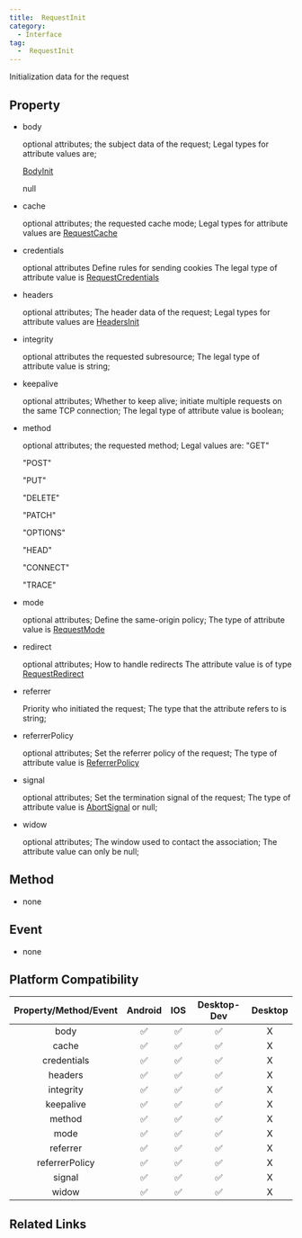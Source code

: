```yaml
---
title:  RequestInit
category:
  - Interface
tag:
  -  RequestInit
---
```


Initialization data for the request

## Property

  - body

    optional attributes;
    the subject data of the request;
    Legal types for attribute values are;

    [BodyInit](../body-init/index.md)

    null


  - cache

    optional attributes;
    the requested cache mode;
    Legal types for attribute values are [RequestCache](https://developer.mozilla.org/en-US/docs/Web/API/Request/cache)



  - credentials

    optional attributes
    Define rules for sending cookies
    The legal type of attribute value is [RequestCredentials](https://developer.mozilla.org/zh-CN/docs/Web/API/Request/credentials)


  - headers

    optional attributes;
    The header data of the request;
    Legal types for attribute values are [HeadersInit](../headers-init/index.md)


  - integrity

    optional attributes
    the requested subresource;
    The legal type of attribute value is string;


  - keepalive

    optional attributes;
    Whether to keep alive; initiate multiple requests on the same TCP connection;
    The legal type of attribute value is boolean;


  - method

    optional attributes;
    the requested method;
    Legal values are:
    "GET"

    "POST"

    "PUT"

    "DELETE"

    "PATCH"

    "OPTIONS"

    "HEAD"

    "CONNECT"

    "TRACE"

  - mode

    optional attributes;
    Define the same-origin policy;
    The type of attribute value is [RequestMode](../request-mode/index.md)


  - redirect

    optional attributes;
    How to handle redirects
    The attribute value is of type [RequestRedirect](https://developer.mozilla.org/en-US/docs/Web/API/Request/redirect)


  - referrer

    Priority
    who initiated the request;
    The type that the attribute refers to is string;


  - referrerPolicy

    optional attributes;
    Set the referrer policy of the request;
    The type of attribute value is [ReferrerPolicy](https://developer.mozilla.org/en-US/docs/Web/API/Request/referrerPolicy)

  - signal

    optional attributes;
    Set the termination signal of the request;
    The type of attribute value is [AbortSignal](https://developer.mozilla.org/zh-CN/docs/Web/API/AbortSignal)
    or null;

  - widow

    optional attributes;
    The window used to contact the association;
    The attribute value can only be null;


## Method

  - none

 

## Event

  - none

## Platform Compatibility

| Property/Method/Event    | Android | IOS | Desktop-Dev | Desktop |
|:------------------------:|:-------:|:---:|:-----------:|:-------:|
| body                     | ✅      | ✅  | ✅           | X       |
| cache                    | ✅      | ✅  | ✅           | X       |
| credentials              | ✅      | ✅  | ✅           | X       |
| headers                  | ✅      | ✅  | ✅           | X       |
| integrity                | ✅      | ✅  | ✅           | X       |
| keepalive                | ✅      | ✅  | ✅           | X       |
| method                   | ✅      | ✅  | ✅           | X       |
| mode                     | ✅      | ✅  | ✅           | X       |
| referrer                 | ✅      | ✅  | ✅           | X       |
| referrerPolicy           | ✅      | ✅  | ✅           | X       |
| signal                   | ✅      | ✅  | ✅           | X       |
| widow                    | ✅      | ✅  | ✅           | X       |
           
## Related Links

[]()


